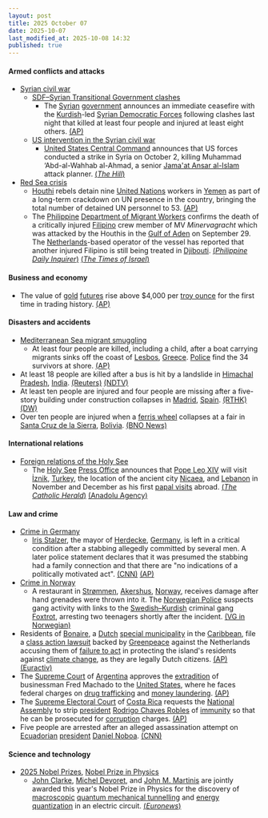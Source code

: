 ```yaml
---
layout: post
title: 2025 October 07
date: 2025-10-07
last_modified_at: 2025-10-08 14:32
published: true
---
```



#### Armed conflicts and attacks

* [Syrian civil war](https://en.wikipedia.org/wiki/Syrian_civil_war "Syrian civil war")
  * [SDF–Syrian Transitional Government clashes](https://en.wikipedia.org/wiki/SDF%E2%80%93Syrian_Transitional_Government_clashes_%282025%E2%80%93present%29 "SDF–Syrian Transitional Government clashes (2025–present)")
    * The [Syrian](https://en.wikipedia.org/wiki/Syria "Syria") [government](https://en.wikipedia.org/wiki/Syrian_transitional_government "Syrian transitional government") announces an immediate ceasefire with the [Kurdish](https://en.wikipedia.org/wiki/Kurds_in_Syria "Kurds in Syria")-led [Syrian Democratic Forces](https://en.wikipedia.org/wiki/Syrian_Democratic_Forces "Syrian Democratic Forces") following clashes last night that killed at least four people and injured at least eight others. [(AP)](https://apnews.com/article/syria-aleppo-clashes-sdf-sheikh-maqsoud-49ecf8d056e4558848c9c442eb22359f)
  * [US intervention in the Syrian civil war](https://en.wikipedia.org/wiki/US_intervention_in_the_Syrian_civil_war "US intervention in the Syrian civil war")
    * [United States Central Command](https://en.wikipedia.org/wiki/United_States_Central_Command "United States Central Command") announces that US forces conducted a strike in Syria on October 2, killing Muhammad ‘Abd-al-Wahhab al-Ahmad, a senior [Jama'at Ansar al-Islam](https://en.wikipedia.org/wiki/Jama%27at_Ansar_al-Islam "Jama'at Ansar al-Islam") attack planner. [(*The Hill*)](https://www.msn.com/en-us/news/other/us-military-kills-senior-al-qaeda-affiliated-attack-planner/ar-AA1O2UNd?ocid=BingNewsVerp)
* [Red Sea crisis](https://en.wikipedia.org/wiki/Red_Sea_crisis "Red Sea crisis")
  * [Houthi](https://en.wikipedia.org/wiki/Houthi "Houthi") rebels detain nine [United Nations](https://en.wikipedia.org/wiki/United_Nations "United Nations") workers in [Yemen](https://en.wikipedia.org/wiki/Yemen "Yemen") as part of a long-term crackdown on UN presence in the country, bringing the total number of detained UN personnel to 53. [(AP)](https://apnews.com/article/yemen-houthis-un-staff-crackdown-e718b7fd395d34b874b36796847c8f7e)
  * The [Philippine](https://en.wikipedia.org/wiki/Philippines "Philippines") [Department of Migrant Workers](https://en.wikipedia.org/wiki/Department_of_Migrant_Workers "Department of Migrant Workers") confirms the death of a critically injured [Filipino](https://en.wikipedia.org/wiki/Filipinos "Filipinos") crew member of MV *Minervagracht* which was attacked by the Houthis in the [Gulf of Aden](https://en.wikipedia.org/wiki/Gulf_of_Aden "Gulf of Aden") on September 29. The [Netherlands](https://en.wikipedia.org/wiki/Netherlands "Netherlands")-based operator of the vessel has reported that another injured Filipino is still being treated in [Djibouti](https://en.wikipedia.org/wiki/Djibouti "Djibouti"). [(*Philippine Daily Inquirer*)](https://newsinfo.inquirer.net/2120958/filseafarer-dies-after-september-29-houthi-attack-on-mv-minervagracht) [(*The Times of Israel*)](https://www.timesofisrael.com/crew-member-of-dutch-cargo-ship-dies-of-injuries-sustained-in-houthi-attack-last-week/)

#### Business and economy

* The value of [gold](https://en.wikipedia.org/wiki/Gold "Gold") [futures](https://en.wikipedia.org/wiki/Futures_contract "Futures contract") rise above $4,000 per [troy ounce](https://en.wikipedia.org/wiki/Troy_weight#Troy_ounce "Troy weight") for the first time in trading history. [(AP)](https://apnews.com/article/gold-record-price-silver-shutdown-fbe2b3c43780923569a7b5db1a55f06b)

#### Disasters and accidents

* [Mediterranean Sea migrant smuggling](https://en.wikipedia.org/wiki/Mediterranean_Sea_migrant_smuggling "Mediterranean Sea migrant smuggling")
  * At least four people are killed, including a child, after a boat carrying migrants sinks off the coast of [Lesbos](https://en.wikipedia.org/wiki/Lesbos "Lesbos"), [Greece](https://en.wikipedia.org/wiki/Greece "Greece"). [Police](https://en.wikipedia.org/wiki/Hellenic_Police "Hellenic Police") find the 34 survivors at shore. [(AP)](https://apnews.com/article/migration-greece-boat-sinking-lesbos-e6bf00ec84e45b7a4b301df934dc32b5)
* At least 18 people are killed after a bus is hit by a landslide in [Himachal Pradesh](https://en.wikipedia.org/wiki/Himachal_Pradesh "Himachal Pradesh"), [India](https://en.wikipedia.org/wiki/India "India"). [(Reuters)](https://www.reuters.com/world/india/least-10-people-killed-bus-accident-northern-india-2025-10-07/) [(NDTV)](https://www.ndtv.com/india-news/10-killed-after-bus-hit-by-landslide-in-himachals-bilaspur-district-9413350)
* At least ten people are injured and four people are missing after a five-story building under construction collapses in [Madrid](https://en.wikipedia.org/wiki/Madrid "Madrid"), [Spain](https://en.wikipedia.org/wiki/Spain "Spain"). [(RTHK)](https://news.rthk.hk/rthk/en/component/k2/1826288-20251007.htm?spTabChangeable=0) [(DW)](https://www.dw.com/en/spain-10-injured-4-missing-after-madrid-building-collapse/a-74266173)
* Over ten people are injured when a [ferris wheel](https://en.wikipedia.org/wiki/Ferris_wheel "Ferris wheel") collapses at a fair in [Santa Cruz de la Sierra](https://en.wikipedia.org/wiki/Santa_Cruz_de_la_Sierra "Santa Cruz de la Sierra"), [Bolivia](https://en.wikipedia.org/wiki/Bolivia "Bolivia"). [(BNO News)](https://bnonews.com/index.php/2025/10/several-injured-after-ferris-wheel-collapses-at-fair-in-bolivia/)

#### International relations

* [Foreign relations of the Holy See](https://en.wikipedia.org/wiki/Foreign_relations_of_the_Holy_See "Foreign relations of the Holy See")
  * The [Holy See](https://en.wikipedia.org/wiki/Holy_See "Holy See") [Press Office](https://en.wikipedia.org/wiki/Holy_See_Press_Office "Holy See Press Office") announces that [Pope Leo XIV](https://en.wikipedia.org/wiki/Pope_Leo_XIV "Pope Leo XIV") will visit [İznik](https://en.wikipedia.org/wiki/%C4%B0znik "İznik"), [Turkey](https://en.wikipedia.org/wiki/Turkey "Turkey"), the location of the ancient city [Nicaea](https://en.wikipedia.org/wiki/Nicaea "Nicaea"), and [Lebanon](https://en.wikipedia.org/wiki/Lebanon "Lebanon") in November and December as his first [papal visits](https://en.wikipedia.org/wiki/Papal_visit "Papal visit") abroad. [(*The Catholic Herald*)](https://thecatholicherald.com/article/pope-leo-xiv-to-visit-turkey-and-lebanon-in-first-apostolic-journey) [(Anadolu Agency)](https://www.aa.com.tr/en/europe/pope-leo-set-to-visit-turkiye-lebanon-in-his-1st-trip-abroad/3709923)

#### Law and crime

* [Crime in Germany](https://en.wikipedia.org/wiki/Crime_in_Germany "Crime in Germany")
  * [Iris Stalzer](https://en.wikipedia.org/wiki/Iris_Stalzer "Iris Stalzer"), the mayor of [Herdecke](https://en.wikipedia.org/wiki/Herdecke "Herdecke"), [Germany](https://en.wikipedia.org/wiki/Germany "Germany"), is left in a critical condition after a stabbing allegedly committed by several men. A later police statement declares that it was presumed the stabbing had a family connection and that there are "no indications of a politically motivated act". [(CNN)](https://edition.cnn.com/2025/10/07/europe/germany-mayor-stabbing-herdecke-intl) [(AP)](https://apnews.com/article/germany-mayor-attack-herdecke-stabbing-0eef42f7127bed55cc54de6ec3729324)
* [Crime in Norway](https://en.wikipedia.org/wiki/Crime_in_Norway "Crime in Norway")
  * A restaurant in [Strømmen](https://en.wikipedia.org/wiki/Str%C3%B8mmen "Strømmen"), [Akershus](https://en.wikipedia.org/wiki/Akershus "Akershus"), [Norway](https://en.wikipedia.org/wiki/Norway "Norway"), receives damage after hand grenades were thrown into it. The [Norwegian Police](https://en.wikipedia.org/wiki/Norwegian_Police "Norwegian Police") suspects gang activity with links to the [Swedish–Kurdish](https://en.wikipedia.org/wiki/Kurds_in_Sweden "Kurds in Sweden") criminal gang [Foxtrot](https://en.wikipedia.org/wiki/Foxtrot_%28criminal_network%29 "Foxtrot (criminal network)"), arresting two teenagers shortly after the incident. [(VG in Norwegian)](https://www.vg.no/nyheter/i/Ey3yPo/to-paagrepet-etter-eksplosjon-paa-strommen)
* Residents of [Bonaire](https://en.wikipedia.org/wiki/Bonaire "Bonaire"), a [Dutch](https://en.wikipedia.org/wiki/Netherlands "Netherlands") [special municipality](https://en.wikipedia.org/wiki/Caribbean_Netherlands "Caribbean Netherlands") in the [Caribbean](https://en.wikipedia.org/wiki/Caribbean "Caribbean"), file a [class action lawsuit](https://en.wikipedia.org/wiki/Class_action_lawsuit "Class action lawsuit") backed by [Greenpeace](https://en.wikipedia.org/wiki/Greenpeace "Greenpeace") against the Netherlands accusing them of [failure to act](https://en.wikipedia.org/wiki/Omission_%28law%29 "Omission (law)") in protecting the island's residents against [climate change](https://en.wikipedia.org/wiki/Climate_change "Climate change"), as they are legally Dutch citizens. [(AP)](https://apnews.com/article/netherlands-climate-change-bonaire-hague-court-b1b1f134a51169cfa540d5b3abf81fd9) [(Euractiv)](https://www.euractiv.com/news/bonaire-residents-take-netherlands-to-court-over-climate/)
* The [Supreme Court](https://en.wikipedia.org/wiki/Supreme_Court_of_Argentina "Supreme Court of Argentina") of [Argentina](https://en.wikipedia.org/wiki/Argentina "Argentina") approves the [extradition](https://en.wikipedia.org/wiki/Extradition "Extradition") of businessman Fred Machado to the [United States](https://en.wikipedia.org/wiki/United_States "United States"), where he faces federal charges on [drug trafficking](https://en.wikipedia.org/wiki/Drug_trafficking "Drug trafficking") and [money laundering](https://en.wikipedia.org/wiki/Money_laundering "Money laundering"). [(AP)](https://apnews.com/article/argentina-javier-milei-extradition-fred-machado-jose-luis-espert-1ad1592aa2d418d8ddd871b0c8af918b)
* The [Supreme Electoral Court](https://en.wikipedia.org/wiki/Supreme_Electoral_Court_of_Costa_Rica "Supreme Electoral Court of Costa Rica") of [Costa Rica](https://en.wikipedia.org/wiki/Costa_Rica "Costa Rica") requests the [National Assembly](https://en.wikipedia.org/wiki/History_of_the_Costa_Rican_legislature "History of the Costa Rican legislature") to strip [president](https://en.wikipedia.org/wiki/President_of_Costa_Rica "President of Costa Rica") [Rodrigo Chaves Robles](https://en.wikipedia.org/wiki/Rodrigo_Chaves_Robles "Rodrigo Chaves Robles") of [immunity](https://en.wikipedia.org/wiki/Immunity_from_prosecution_%28international_law%29 "Immunity from prosecution (international law)") so that he can be prosecuted for [corruption](https://en.wikipedia.org/wiki/Corruption "Corruption") charges. [(AP)](https://apnews.com/article/costa-rica-president-chaves-immunity-ff11b0cbc50f134f61efdf930eb73d9c)
* Five people are arrested after an alleged assassination attempt on [Ecuadorian](https://en.wikipedia.org/wiki/Ecuador "Ecuador") [president](https://en.wikipedia.org/wiki/President_of_Ecuador "President of Ecuador") [Daniel Noboa](https://en.wikipedia.org/wiki/Daniel_Noboa "Daniel Noboa"). [(CNN)](https://edition.cnn.com/2025/10/07/americas/ecuador-president-noboa-assassination-attempt-latam-intl)

#### Science and technology

* [2025 Nobel Prizes](https://en.wikipedia.org/wiki/2025_Nobel_Prizes "2025 Nobel Prizes"), [Nobel Prize in Physics](https://en.wikipedia.org/wiki/Nobel_Prize_in_Physics "Nobel Prize in Physics")
  * [John Clarke](https://en.wikipedia.org/wiki/John_Clarke_%28physicist%29 "John Clarke (physicist)"), [Michel Devoret](https://en.wikipedia.org/wiki/Michel_Devoret "Michel Devoret"), and [John M. Martinis](https://en.wikipedia.org/wiki/John_M._Martinis "John M. Martinis") are jointly awarded this year's Nobel Prize in Physics for the discovery of [macroscopic](https://en.wikipedia.org/wiki/Macroscopic_quantum_phenomena "Macroscopic quantum phenomena") [quantum mechanical tunnelling](https://en.wikipedia.org/wiki/Quantum_tunnelling "Quantum tunnelling") and [energy quantization](https://en.wikipedia.org/wiki/Quantization_%28physics%29 "Quantization (physics)") in an electric circuit. [(*Euronews*)](https://www.euronews.com/next/2025/10/07/three-scientists-win-nobel-prize-in-physics-for-work-on-quantum-mechanics)
